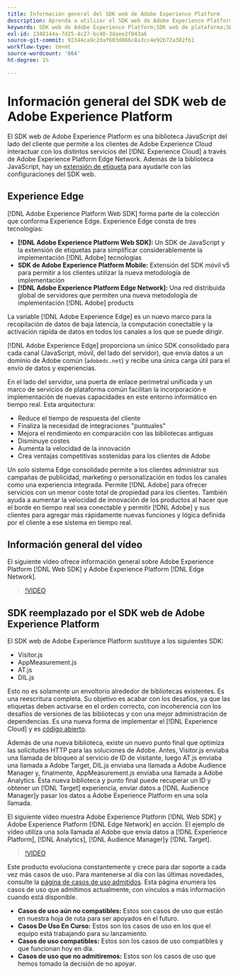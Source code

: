 ```yaml
---
title: Información general del SDK web de Adobe Experience Platform
description: Aprenda a utilizar el SDK web de Adobe Experience Platform para integrar las funcionalidades de Platform en su sitio web.
keywords: SDK web de Adobe Experience Platform;SDK web de plataforma;SDK web;edge;Visitor.js;AppMeasurement.js;AT.js;DIL.js;sdk web;SDK;SDK web;Launch;iniciar
exl-id: 1348144a-7d25-4c27-bc40-3daee2f043a6
source-git-commit: 92344ca9c2daf603d866c8a3cc4e92b72a382fb1
workflow-type: tm+mt
source-wordcount: '664'
ht-degree: 1%

---
```


# Información general del SDK web de Adobe Experience Platform

El SDK web de Adobe Experience Platform es una biblioteca JavaScript del lado del cliente que permite a los clientes de Adobe Experience Cloud interactuar con los distintos servicios del [!DNL Experience Cloud] a través de Adobe Experience Platform Edge Network. Además de la biblioteca JavaScript, hay un [extensión de etiqueta](./extension/web-sdk-extension-configuration.md) para ayudarle con las configuraciones del SDK web.

## Experience Edge

[!DNL Adobe Experience Platform Web SDK] forma parte de la colección que conforma Experience Edge. Experience Edge consta de tres tecnologías:

* **[!DNL Adobe Experience Platform Web SDK]:** Un SDK de JavaScript y la extensión de etiquetas para simplificar considerablemente la implementación [!DNL Adobe] tecnologías
* **SDK de Adobe Experience Platform Mobile:** Extensión del SDK móvil v5 para permitir a los clientes utilizar la nueva metodología de implementación
* **[!DNL Adobe Experience Platform Edge Network]:** Una red distribuida global de servidores que permiten una nueva metodología de implementación [!DNL Adobe] products

La variable [!DNL Adobe Experience Edge] es un nuevo marco para la recopilación de datos de baja latencia, la computación conectable y la activación rápida de datos en todos los canales a los que se puede dirigir.

[!DNL Adobe Experience Edge] proporciona un único SDK consolidado para cada canal (JavaScript, móvil, del lado del servidor), que envía datos a un dominio de Adobe común (`adobedc.net`) y recibe una única carga útil para el envío de datos y experiencias.

En el lado del servidor, una puerta de enlace perimetral unificada y un marco de servicios de plataforma común facilitan la incorporación e implementación de nuevas capacidades en este entorno informático en tiempo real.  Esta arquitectura:

* Reduce el tiempo de respuesta del cliente
* Finaliza la necesidad de integraciones &quot;puntuales&quot;
* Mejora el rendimiento en comparación con las bibliotecas antiguas
* Disminuye costes
* Aumenta la velocidad de la innovación
* Crea ventajas competitivas sostenidas para los clientes de Adobe

Un solo sistema Edge consolidado permite a los clientes administrar sus campañas de publicidad, marketing o personalización en todos los canales como una experiencia integrada.  Permite [!DNL Adobe] para ofrecer servicios con un menor coste total de propiedad para los clientes.  También ayuda a aumentar la velocidad de innovación de los productos al hacer que el borde en tiempo real sea conectable y permitir [!DNL Adobe] y sus clientes para agregar más rápidamente nuevas funciones y lógica definida por el cliente a ese sistema en tiempo real.

## Información general del vídeo

El siguiente vídeo ofrece información general sobre Adobe Experience Platform [!DNL Web SDK] y Adobe Experience Platform [!DNL Edge Network].

>[!VIDEO](https://video.tv.adobe.com/v/34141?quality=12&learn=on)

## SDK reemplazado por el SDK web de Adobe Experience Platform

El SDK web de Adobe Experience Platform sustituye a los siguientes SDK:

* Visitor.js
* AppMeasurement.js
* AT.js
* DIL.js

Esto no es solamente un envoltorio alrededor de bibliotecas existentes. Es una reescritura completa. Su objetivo es acabar con los desafíos, ya que las etiquetas deben activarse en el orden correcto, con incoherencia con los desafíos de versiones de las bibliotecas y con una mejor administración de dependencias. Es una nueva forma de implementar el [!DNL Experience Cloud] y es [código abierto](https://github.com/adobe/alloy).

Además de una nueva biblioteca, existe un nuevo punto final que optimiza las solicitudes HTTP para las soluciones de Adobe. Antes, Visitor.js enviaba una llamada de bloqueo al servicio de ID de visitante, luego AT.js enviaba una llamada a Adobe Target, DIL.js enviaba una llamada a Adobe Audience Manager y, finalmente, AppMeasurement.js enviaba una llamada a Adobe Analytics. Esta nueva biblioteca y punto final puede recuperar un ID y obtener un [!DNL Target] experiencia, enviar datos a [!DNL Audience Manager]y pasar los datos a Adobe Experience Platform en una sola llamada.

El siguiente vídeo muestra Adobe Experience Platform [!DNL Web SDK] y Adobe Experience Platform [!DNL Edge Network] en acción. El ejemplo de vídeo utiliza una sola llamada al Adobe que envía datos a [!DNL Experience Platform], [!DNL Analytics], [!DNL Audience Manager]y [!DNL Target].

>[!VIDEO](https://video.tv.adobe.com/v/34148?quality=12&learn=on)

Este producto evoluciona constantemente y crece para dar soporte a cada vez más casos de uso. Para mantenerse al día con las últimas novedades, consulte la [página de casos de uso admitidos](https://experienceleague.adobe.com/docs/experience-platform/edge/fundamentals/supported-use-cases.html). Esta página enumera los casos de uso que admitimos actualmente, con vínculos a más información cuando está disponible.

* **Casos de uso aún no compatibles:** Estos son casos de uso que están en nuestra hoja de ruta para ser apoyados en el futuro.
* **Casos De Uso En Curso:** Estos son los casos de uso en los que el equipo está trabajando para su lanzamiento.
* **Casos de uso compatibles:** Estos son los casos de uso compatibles y que funcionan hoy en día.
* **Casos de uso que no admitiremos:** Estos son los casos de uso que hemos tomado la decisión de no apoyar.
